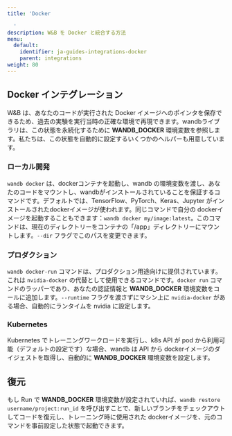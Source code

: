 ```yaml
---
title: 'Docker

  '
description: W&B を Docker と統合する方法
menu:
  default:
    identifier: ja-guides-integrations-docker
    parent: integrations
weight: 80
---
```


## Docker インテグレーション

W&B は、あなたのコードが実行された Docker イメージへのポインタを保存できるため、過去の実験を実行当時の正確な環境で再現できます。wandbライブラリは、この状態を永続化するために **WANDB_DOCKER** 環境変数を参照します。私たちは、この状態を自動的に設定するいくつかのヘルパーも用意しています。

### ローカル開発

`wandb docker` は、dockerコンテナを起動し、wandb の環境変数を渡し、あなたのコードをマウントし、wandbがインストールされていることを保証するコマンドです。デフォルトでは、TensorFlow、PyTorch、Keras、Jupyter がインストールされたdockerイメージが使われます。同じコマンドで自分の dockerイメージを起動することもできます：`wandb docker my/image:latest`。このコマンドは、現在のディレクトリーをコンテナの「/app」ディレクトリーにマウントします。`--dir` フラグでこのパスを変更できます。

### プロダクション

`wandb docker-run` コマンドは、プロダクション用途向けに提供されています。これは `nvidia-docker` の代替として使用できるコマンドです。`docker run` コマンドのラッパーであり、あなたの認証情報と **WANDB_DOCKER** 環境変数をコールに追加します。`--runtime` フラグを渡さずにマシン上に `nvidia-docker` がある場合、自動的にランタイムを nvidia に設定します。

### Kubernetes

Kubernetes でトレーニングワークロードを実行し、k8s API が pod から利用可能（デフォルトの設定です）な場合、wandb は API から dockerイメージのダイジェストを取得し、自動的に **WANDB_DOCKER** 環境変数を設定します。

## 復元

もし Run で **WANDB_DOCKER** 環境変数が設定されていれば、`wandb restore username/project:run_id` を呼び出すことで、新しいブランチをチェックアウトしてコードを復元し、トレーニング時に使用された dockerイメージを、元のコマンドを事前設定した状態で起動できます。